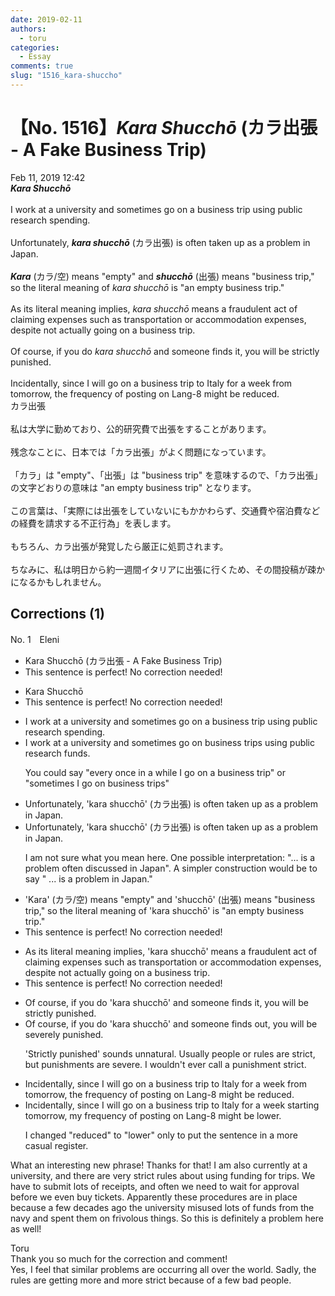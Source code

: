 ```yaml
---
date: 2019-02-11
authors:
  - toru
categories:
  - Essay
comments: true
slug: "1516_kara-shuccho"
---
```


# 【No. 1516】<strong><em>Kara Shucchō</strong></em> (カラ出張 - A Fake Business Trip)
<div class="date">Feb 11, 2019 12:42</div>
<div id="post"><div id="body_show_ori">
<strong><em>Kara Shucchō</strong></em><br/><br/>I work at a university and sometimes go on a business trip using public research spending.<br/><br/>Unfortunately, <strong><em>kara shucchō</em></strong> (カラ出張) is often taken up as a problem in Japan.<br/><br/><strong><em>Kara</em></strong> (カラ/空) means "empty" and <strong><em>shucchō</em></strong> (出張) means "business trip," so the literal meaning of <em>kara shucchō</em> is "an empty business trip."<br/><br/>As its literal meaning implies, <em>kara shucchō</em> means a fraudulent act of claiming expenses such as transportation or accommodation expenses, despite not actually going on a business trip.<br/><br/>Of course, if you do <em>kara shucchō</em> and someone finds it, you will be strictly punished.<br/><br/>Incidentally, since I will go on a business trip to Italy for a week from tomorrow, the frequency of posting on Lang-8 might be reduced.
</div></div>

<!-- more -->

<div id="post_ja"><div id="body_show_mo">
カラ出張<br/><br/>私は大学に勤めており、公的研究費で出張をすることがあります。<br/><br/>残念なことに、日本では「カラ出張」がよく問題になっています。<br/><br/>「カラ」は "empty"、「出張」は "business trip" を意味するので、「カラ出張」の文字どおりの意味は "an empty business trip" となります。<br/><br/>この言葉は、「実際には出張をしていないにもかかわらず、交通費や宿泊費などの経費を請求する不正行為」を表します。<br/><br/>もちろん、カラ出張が発覚したら厳正に処罰されます。<br/><br/>ちなみに、私は明日から約一週間イタリアに出張に行くため、その間投稿が疎かになるかもしれません。
</div></div>

## Corrections (1)
<div id="block"><div class="first_name"> No. 1　<span class="just_name">Eleni</span></div><div id="block2">
<ul class="correction_field">
<li class="incorrect">Kara Shucchō (カラ出張 - A Fake Business Trip)</li>
<li class="corrected perfect">This sentence is perfect! No correction needed!</li>
</ul>
<ul class="correction_field">
<li class="incorrect">Kara Shucchō</li>
<li class="corrected perfect">This sentence is perfect! No correction needed!</li>
</ul>
<ul class="correction_field">
<li class="incorrect">I work at a university and sometimes go on a business trip using public research spending.</li>
<li class="corrected correct">
I work at a university and sometimes go on <span class="f_blue">business trips</span> using public research <span class="f_blue">funds</span>.
<p class="correction_comment">You could say "every once in a while I go on a business trip" or "sometimes I go on business trips"</p>
</li>
</ul>
<ul class="correction_field">
<li class="incorrect">Unfortunately, 'kara shucchō' (カラ出張) is often taken up as a problem in Japan.</li>
<li class="corrected correct">
Unfortunately, 'kara shucchō' (カラ出張) is often <span class="f_red">taken up</span> as a problem in Japan.
<p class="correction_comment">I am not sure what you mean here. One possible interpretation: "... is a problem often discussed in Japan". A simpler construction would be to say " ... is a problem in Japan."</p>
</li>
</ul>
<ul class="correction_field">
<li class="incorrect">'Kara' (カラ/空) means "empty" and 'shucchō' (出張) means "business trip," so the literal meaning of 'kara shucchō' is "an empty business trip."</li>
<li class="corrected perfect">This sentence is perfect! No correction needed!</li>
</ul>
<ul class="correction_field">
<li class="incorrect">As its literal meaning implies, 'kara shucchō' means a fraudulent act of claiming expenses such as transportation or accommodation expenses, despite not actually going on a business trip.</li>
<li class="corrected perfect">This sentence is perfect! No correction needed!</li>
</ul>
<ul class="correction_field">
<li class="incorrect">Of course, if you do 'kara shucchō' and someone finds it, you will be strictly punished.</li>
<li class="corrected correct">
Of course, if you do 'kara shucchō' and someone finds <span class="f_blue">out</span>, you will be <span class="f_blue">severely</span> punished.
<p class="correction_comment">'Strictly punished' sounds unnatural. Usually people or rules are strict, but punishments are severe. I wouldn't ever call a punishment strict.</p>
</li>
</ul>
<ul class="correction_field">
<li class="incorrect">Incidentally, since I will go on a business trip to Italy for a week from tomorrow, the frequency of posting on Lang-8 might be reduced.</li>
<li class="corrected correct">
Incidentally, since I will go on a business trip to Italy for a week <span class="f_blue">starting</span> tomorrow, <span class="f_blue">my</span> frequency of posting on Lang-8 might be <span class="f_gray">lower</span>.
<p class="correction_comment">I changed "reduced" to "lower" only to put the sentence in a more casual register.</p>
</li>
</ul>
<p class="comment_small">
 What an interesting new phrase! Thanks for that! I am also currently at a university, and there are very strict rules about using funding for trips. We have to submit lots of receipts, and often we need to wait for approval before we even buy tickets. Apparently these procedures are in place because a few decades ago the university misused lots of funds from the navy and spent them on frivolous things. So this is definitely a problem here as well!
</p>

</div><div class="name"><span class="just_name">Toru</span><br>
Thank you so much for the correction and comment!<br/>Yes, I feel that similar problems are occurring all over the world. Sadly, the rules are getting more and more strict because of a few bad people.
</div>
</div>
